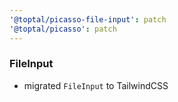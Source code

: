```yaml
---
'@toptal/picasso-file-input': patch
'@toptal/picasso': patch
---
```


### FileInput

- migrated `FileInput` to TailwindCSS

